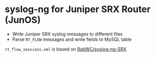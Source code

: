 syslog-ng for Juniper SRX Router (JunOS)
======

 - Write Juniper SRX syslog messages to different files
 - Parse `RT_FLOW` messages and write fields to MySQL table

`rt_flow_sessions.xml` is based on [RobWC/syslog-ng-SRX](https://github.com/RobWC/syslog-ng-SRX/blob/master/baseline-pattern.xml)


